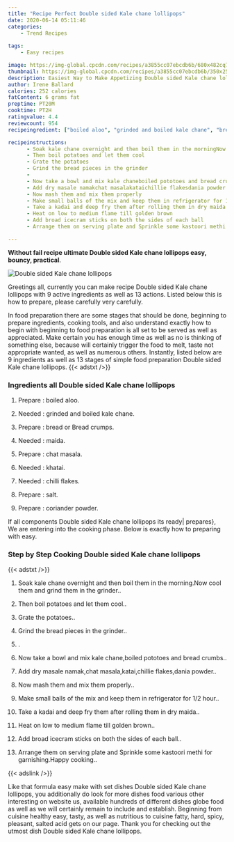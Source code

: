 ```yaml
---
title: "Recipe Perfect Double sided Kale chane lollipops"
date: 2020-06-14 05:11:46
categories:
    - Trend Recipes
    
tags:
    - Easy recipes

image: https://img-global.cpcdn.com/recipes/a3855cc07ebcdb6b/680x482cq70/double-sided-kale-chane-lollipops-recipe-main-photo.jpg
thumbnail: https://img-global.cpcdn.com/recipes/a3855cc07ebcdb6b/350x250cq70/double-sided-kale-chane-lollipops-recipe-main-photo.jpg
description: Easiest Way to Make Appetizing Double sided Kale chane lollipops with 9 ingredients and 13 stages of easy cooking.
author: Irene Ballard
calories: 252 calories
fatContent: 6 grams fat
preptime: PT20M
cooktime: PT2H
ratingvalue: 4.4
reviewcount: 954
recipeingredient: ["boiled aloo", "grinded and boiled kale chane", "bread or Bread crumps", "maida", "chat masala", "khatai", "chilli flakes", "salt", "coriander powder"]

recipeinstructions: 
      - Soak kale chane overnight and then boil them in the morningNow cool them and grind them in the grinder 
      - Then boil potatoes and let them cool 
      - Grate the potatoes 
      - Grind the bread pieces in the grinder 
      -  
      - Now take a bowl and mix kale chaneboiled pototoes and bread crumbs 
      - Add dry masale namakchat masalakataichillie flakesdania powder 
      - Now mash them and mix them properly 
      - Make small balls of the mix and keep them in refrigerator for 12 hour 
      - Take a kadai and deep fry them after rolling them in dry maida 
      - Heat on low to medium flame till golden brown 
      - Add broad icecram sticks on both the sides of each ball 
      - Arrange them on serving plate and Sprinkle some kastoori methi for garnishingHappy cooking

---
```




**Without fail recipe ultimate Double sided Kale chane lollipops easy, bouncy, practical**. 


![Double sided Kale chane lollipops](https://img-global.cpcdn.com/recipes/a3855cc07ebcdb6b/680x482cq70/double-sided-kale-chane-lollipops-recipe-main-photo.jpg "Double sided Kale chane lollipops")




Greetings all, currently you can make recipe Double sided Kale chane lollipops with 9 active ingredients as well as 13 actions. Listed below this is how to prepare, please carefully very carefully.

In food preparation there are some stages that should be done, beginning to prepare ingredients, cooking tools, and also understand exactly how to begin with beginning to food preparation is all set to be served as well as appreciated. Make certain you has enough time as well as no is thinking of something else, because will certainly trigger the food to melt, taste not appropriate wanted, as well as numerous others. Instantly, listed below are 9 ingredients as well as 13 stages of simple food preparation Double sided Kale chane lollipops.
{{< adstxt />}}

### Ingredients all Double sided Kale chane lollipops


1. Prepare  : boiled aloo.

1. Needed  : grinded and boiled kale chane.

1. Prepare  : bread or Bread crumps.

1. Needed  : maida.

1. Prepare  : chat masala.

1. Needed  : khatai.

1. Needed  : chilli flakes.

1. Prepare  : salt.

1. Prepare  : coriander powder.



If all components Double sided Kale chane lollipops its ready| prepares}, We are entering into the cooking phase. Below is exactly how to preparing with easy.

### Step by Step Cooking Double sided Kale chane lollipops

{{< adstxt />}}


1. Soak kale chane overnight and then boil them in the morning.Now cool them and grind them in the grinder..



1. Then boil potatoes and let them cool..



1. Grate the potatoes..



1. Grind the bread pieces in the grinder..



1. .



1. Now take a bowl and mix kale chane,boiled pototoes and bread crumbs..



1. Add dry masale namak,chat masala,katai,chillie flakes,dania powder..



1. Now mash them and mix them properly..



1. Make small balls of the mix and keep them in refrigerator for 1/2 hour..



1. Take a kadai and deep fry them after rolling them in dry maida..



1. Heat on low to medium flame till golden brown..



1. Add broad icecram sticks on both the sides of each ball..



1. Arrange them on serving plate and Sprinkle some kastoori methi for garnishing.Happy cooking..





{{< adslink />}}

Like that formula easy make with set dishes Double sided Kale chane lollipops, you additionally do look for more dishes food various other interesting on website us, available hundreds of different dishes globe food as well as we will certainly remain to include and establish. Beginning from cuisine healthy easy, tasty, as well as nutritious to cuisine fatty, hard, spicy, pleasant, salted acid gets on our page. Thank you for checking out the utmost dish Double sided Kale chane lollipops.
